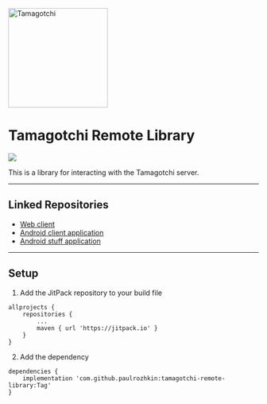 <a href="#">
    <img src="https://raw.githubusercontent.com/paulrozhkin/RestaurantClientApplication/master/app/src/main/res/drawable/logo.png" title="Tamagotchi" alt="Tamagotchi" width="200">
</a>

# Tamagotchi Remote Library

[![](https://jitpack.io/v/paulrozhkin/tamagotchi-remote-library.svg)](https://jitpack.io/#paulrozhkin/tamagotchi-remote-library)

This is a library for interacting with the Tamagotchi server.

---

## Linked Repositories
- [Web client](https://github.com/paulrozhkin/tamagotchi-web-client)
- [Android client application](https://github.com/paulrozhkin/tamagotch-android-client)
- [Android stuff application](https://github.com/ForsaiR/RestaurantEmployerApplication)

---

## Setup

1. Add the JitPack repository to your build file

```
allprojects {
	repositories {
		...
		maven { url 'https://jitpack.io' }
	}
}
```

2. Add the dependency

```
dependencies {
	implementation 'com.github.paulrozhkin:tamagotchi-remote-library:Tag'
}
```
